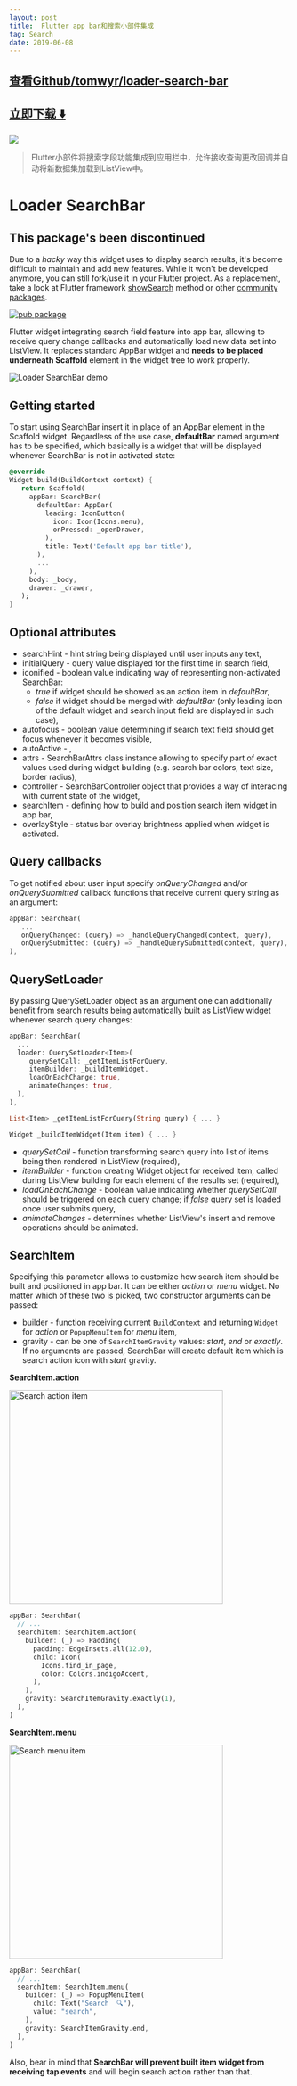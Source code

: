 ```yaml
---
layout: post
title:  Flutter app bar和搜索小部件集成
tag: Search
date: 2019-06-08
---
```


 

## [查看Github/tomwyr/loader-search-bar](http://github.com/tomwyr/loader-search-bar)
## [立即下载 ️⬇️ ](https://codeload.github.com/tomwyr/loader-search-bar/zip/master) 


 
![](https://flutterawesome.com/content/images/2018/11/Loader-SearchBar.jpg)
 
>
> Flutter小部件将搜索字段功能集成到应用栏中，允许接收查询更改回调并自动将新数据集加载到ListView中。
>

 
# Loader SearchBar

## This package's been discontinued
Due to a *hacky* way this widget uses to display search results, it's become difficult to maintain and add new features.
While it won't be developed anymore, you can still fork/use it in your Flutter project. 
As a replacement, take a look at Flutter framework [showSearch](https://docs.flutter.io/flutter/material/showSearch.html) method or other [community packages](https://pub.dartlang.org/flutter/packages?q=search).

[![pub package](https://img.shields.io/pub/v/loader_search_bar.svg)](https://pub.dartlang.org/packages/loader_search_bar)

Flutter widget integrating search field feature into app bar, allowing to receive query change callbacks and automatically load new data set into ListView. It replaces standard AppBar widget and **needs to be placed underneath Scaffold** element in the widget tree to work properly.

![Loader SearchBar demo](https://thumbs.gfycat.com/HealthyAmbitiousImpala-max-14mb.gif)

## Getting started
To start using SearchBar insert it in place of an AppBar element in the Scaffold widget. Regardless of the use case, **defaultBar** named argument has to be specified, which basically is a widget that will be displayed whenever SearchBar is not in activated state:
```Dart
@override
Widget build(BuildContext context) {
   return Scaffold(
     appBar: SearchBar(
       defaultBar: AppBar(
         leading: IconButton(
           icon: Icon(Icons.menu),
           onPressed: _openDrawer,
         ),
         title: Text('Default app bar title'),
       ),
       ...
     ),
     body: _body,
     drawer: _drawer,
   );
}
```

## Optional attributes
 - searchHint - hint string being displayed until user inputs any text,
 - initialQuery - query value displayed for the first time in search field,
 - iconified - boolean value indicating way of representing non-activated SearchBar:
   - *true* if widget should be showed as an action item in *defaultBar*,
   - *false* if widget should be merged with *defaultBar* (only leading icon of the default widget and search input field are displayed in such case),
 - autofocus - boolean value determining if search text field should get focus whenever it becomes visible,
 - autoActive - ,
 - attrs - SearchBarAttrs class instance allowing to specify part of exact values used during widget building (e.g. search bar colors, text size, border radius),
 - controller - SearchBarController object that provides a way of interacing with current state of the widget,
 - searchItem - defining how to build and position search item widget in app bar,
 - overlayStyle - status bar overlay brightness applied when widget is activated.

## Query callbacks
To get notified about user input specify *onQueryChanged* and/or *onQuerySubmitted* callback functions that receive current query string as an argument:
```Dart
appBar: SearchBar(
   ...
   onQueryChanged: (query) => _handleQueryChanged(context, query),
   onQuerySubmitted: (query) => _handleQuerySubmitted(context, query),
),
```

## QuerySetLoader
By passing QuerySetLoader object as an argument one can additionally benefit from search results being automatically built as ListView widget whenever search query changes:
```Dart
appBar: SearchBar(
  ...
  loader: QuerySetLoader<Item>(
     querySetCall: _getItemListForQuery,
     itemBuilder: _buildItemWidget,
     loadOnEachChange: true,
     animateChanges: true,
  ),
),

List<Item> _getItemListForQuery(String query) { ... }

Widget _buildItemWidget(Item item) { ... }
```

 - *querySetCall* - function transforming search query into list of items being then rendered in ListView (required),
 - *itemBuilder* - function creating Widget object for received item, called during ListView building for each element of the results set (required),
 - *loadOnEachChange* - boolean value indicating whether *querySetCall* should be triggered on each query change; if *false* query set is loaded once user submits query,
 - *animateChanges* - determines whether ListView's insert and remove operations should be animated.

## SearchItem
Specifying this parameter allows to customize how search item should be built and positioned in app bar. It can be either *action* or *menu* widget. No matter which of these two is picked, two constructor arguments can be passed:
- builder - function receiving current `BuildContext` and returning `Widget` for *action* or `PopupMenuItem` for *menu* item,
- gravity - can be one of `SearchItemGravity` values: *start*, *end* or *exactly*.
If no arguments are passed, SearchBar will create default item which is search action icon with *start* gravity.

**SearchItem.action**

<img src="https://pictr.com/images/2018/09/05/0x1ZMQ.png" width="384" alt="Search action item"/>

```Dart
appBar: SearchBar(
  // ...
  searchItem: SearchItem.action(
    builder: (_) => Padding(
      padding: EdgeInsets.all(12.0),
      child: Icon(
        Icons.find_in_page,
        color: Colors.indigoAccent,
      ),
    ),
    gravity: SearchItemGravity.exactly(1),
  ),
)
```

**SearchItem.menu**

<img src="https://pictr.com/images/2018/09/05/0x1mBD.png" width="384" alt="Search menu item"/>

```Dart
appBar: SearchBar(
  // ...
  searchItem: SearchItem.menu(
    builder: (_) => PopupMenuItem(
      child: Text("Search  🔍"),
      value: "search",
    ),
    gravity: SearchItemGravity.end,
  ),
)
```

Also, bear in mind that **SearchBar will prevent built item widget from receiving tap events** and will begin search action rather than that.  


